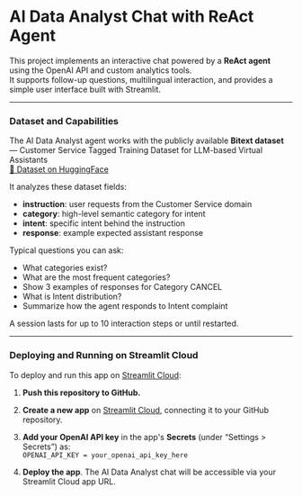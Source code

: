 # AI Data Analyst Chat with ReAct Agent

This project implements an interactive chat powered by a **ReAct agent** using the OpenAI API and custom analytics tools.  
It supports follow-up questions, multilingual interaction, and provides a simple user interface built with Streamlit.

---

### Dataset and Capabilities

The AI Data Analyst agent works with the publicly available **Bitext dataset** — Customer Service Tagged Training Dataset for LLM-based Virtual Assistants  
[🔗 Dataset on HuggingFace](https://huggingface.co/datasets/bitext/Bitext-customer-support-llm-chatbot-training-dataset#bitext---customer-service-tagged-training-dataset-for-llm-based-virtual-assistants)

It analyzes these dataset fields:  
- **instruction**: user requests from the Customer Service domain  
- **category**: high-level semantic category for intent  
- **intent**: specific intent behind the instruction  
- **response**: example expected assistant response  

Typical questions you can ask:  
- What categories exist?  
- What are the most frequent categories?  
- Show 3 examples of responses for Category CANCEL  
- What is Intent distribution?  
- Summarize how the agent responds to Intent complaint  

A session lasts for up to 10 interaction steps or until restarted.

---

### Deploying and Running on Streamlit Cloud

To deploy and run this app on [Streamlit Cloud](https://share.streamlit.io):

1. **Push this repository to GitHub.**

2. **Create a new app** on [Streamlit Cloud](https://share.streamlit.io), connecting it to your GitHub repository.

3. **Add your OpenAI API key** in the app's **Secrets** (under “Settings > Secrets”) as:  
   `OPENAI_API_KEY = your_openai_api_key_here`

4. **Deploy the app**. The AI Data Analyst chat will be accessible via your Streamlit Cloud app URL.